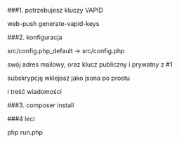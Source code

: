 ###1. potrzebujesz kluczy VAPID

web-push generate-vapid-keys

###2. konfiguracja

src/config.php_default -> src/config.php

swój adres mailowy, oraz klucz publiczny i prywatny z #1

subskrypcję wklejasz jako jsona po prostu

i treść wiadomości

###3. composer install

###4 leci

php run.php
